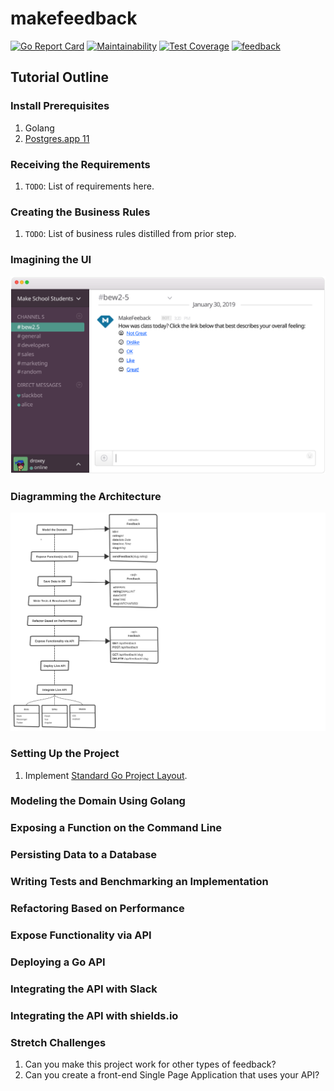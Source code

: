 # makefeedback

[![Go Report Card](https://goreportcard.com/badge/github.com/droxey/makefeedback)](https://goreportcard.com/report/github.com/droxey/makefeedback) [![Maintainability](https://api.codeclimate.com/v1/badges/5104166591c02873f974/maintainability)](https://codeclimate.com/github/droxey/makefeedback/maintainability) [![Test Coverage](https://api.codeclimate.com/v1/badges/5104166591c02873f974/test_coverage)](https://codeclimate.com/github/droxey/makefeedback/test_coverage) [![feedback](https://img.shields.io/badge/dynamic/json.svg?url=https://raw.githubusercontent.com/droxey/makefeedback/master/assets/badge.json&query=$.feedback&label=feedback&colorB=087CB8)](https://github.com/droxey/makefeedback)

## Tutorial Outline

### Install Prerequisites

1. Golang
1. [Postgres.app 11](https://postgresapp.com/)

### Receiving the Requirements

1. `TODO`: List of requirements here.

### Creating the Business Rules

1. `TODO`: List of business rules distilled from prior step.

### Imagining the UI

[![UX Mockup](ux-mockup.svg)](ux-mockup.svg)

### Diagramming the Architecture

[![Architecture Diagram](makefeedback-architecture.svg)](makefeedback-architecture.svg)

### Setting Up the Project

1. Implement [Standard Go Project Layout](https://github.com/golang-standards/project-layout).

### Modeling the Domain Using Golang

### Exposing a Function on the Command Line

### Persisting Data to a Database

### Writing Tests and Benchmarking an Implementation

### Refactoring Based on Performance

### Expose Functionality via API

### Deploying a Go API

### Integrating the API with Slack

### Integrating the API with shields.io

### Stretch Challenges

1. Can you make this project work for other types of feedback?
1. Can you create a front-end Single Page Application that uses your API?
